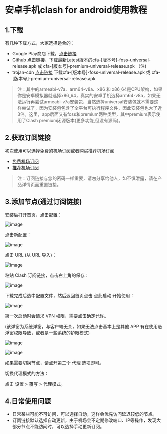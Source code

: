 

# 安卓手机clash for android使用教程

## 1.下载

有几种下载方式，大家选择适合的：

* Google Play商店下载，[点击链接](https://play.google.com/store/apps/details?id=com.github.kr328.clash)
* Github [点击链接](https://github.com/Kr328/ClashForAndroid/releases)，下载最新Latest版本的cfa-[版本号]-foss-universal-release.apk 或 cfa-[版本号]-premium-universal-release.apk （注)
* trojan-cdn [点击链接](https://repo.trojan-cdn.com/ClashForAndroid/LatestRelease/) 下载cfa-[版本号]-foss-universal-release.apk 或 cfa-[版本号]-premium-universal-release.apk
> 注：其中的armeabi-v7a、arm64-v8a、x86 和 x86_64是CPU架构，如果你是安卓模拟器就选择x86_64，真实的安卓手机选择arm64-v8a，如果无法运行再尝试armeabi-v7a安装包，当然选择universal安装包就不需要这样尝试了，因为安装包包含了全平台可执行程序文件，因此安装包也大了近3倍。这里，app后面又有foss和premium两种类型，其中premium表示使用了Clash premium闭源版本(更多功能,但没有源码)。

## 2.获取订阅链接

初次使用可以选择免费的机场订阅或者购买推荐机场订阅

* [免费机场订阅](https://github.com/winston779/clash/blob/main/%E5%85%8D%E8%B4%B9clash%E6%9C%BA%E5%9C%BA%E8%AE%A2%E9%98%85%E9%93%BE%E6%8E%A5.md)
* [推荐机场订阅](https://github.com/winston779/clash/blob/main/%E6%9C%80%E6%96%B0clash%E6%9C%BA%E5%9C%BA%E6%8E%A8%E8%8D%90.md)

> 注：订阅链接与您的密码一样重要，请勿分享给他人，如不慎泄露，请在产品详情页面重置链接。

## 3.添加节点(通过订阅链接)

安装后打开首页，点击配置：

![image](https://raw.githubusercontent.com/winston779/clash/main/imgs/clash_for_android_1.jpg)

点击新配置：

![image](https://raw.githubusercontent.com/winston779/clash/main/imgs/clash_for_android_2.jpg)

点击 URL (从 URL 导入)：

![image](https://raw.githubusercontent.com/winston779/clash/main/imgs/clash_for_android_3.jpg)

粘贴 Clash 订阅链接，点击右上角的保存：

![image](https://raw.githubusercontent.com/winston779/clash/main/imgs/clash_for_android_4.jpg)

下载完成后选中配置文件，然后返回首页点击 点此启动 开始使用：

![image](https://raw.githubusercontent.com/winston779/clash/main/imgs/clash_for_android_5.jpg)

第一次启动时会请求 VPN 权限，需要点击确定允许。

(该弹窗为系统弹窗，与客户端无关，如果无法点击基本上是其他 APP 有在使用悬浮窗权限导致，或者是一些系统的护眼模式)

![image](https://raw.githubusercontent.com/winston779/clash/main/imgs/clash_for_android_6.jpg)

![image](https://raw.githubusercontent.com/winston779/clash/main/imgs/clash_for_android_7.jpg)

如果需要切换节点，请点开第二个 代理 选项即可。

切换代理模式的方法：

点击 设置 > 覆写 > 代理模式。

## 4.日常使用问题

* 日常某些可能不可访问，可以选择自动，这样会优先访问延迟较低的节点。
* 订阅链接默认选择自动更新，由于机场会不定期修改端口、IP等操作，发现大部分节点不能访问时，可以选择手动更新订阅。
